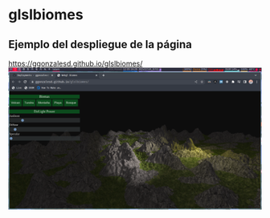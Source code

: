 # glslbiomes


## Ejemplo del despliegue de la página
https://ggonzalesd.github.io/glslbiomes/
![Página desplegada](image.png "Página desplegada")